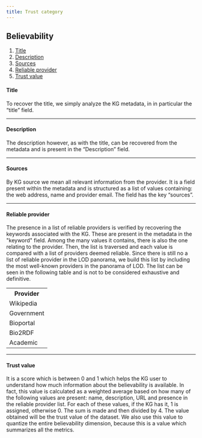 ```yaml
---
title: Trust category
---
```


## Believability

1. [Title](#title)
2. [Description](#description)
3. [Sources](#sources)
4. [Reliable provider](#reliable-provider)
5. [Trust value](#trust-value)

#### **Title**
To recover the title, we simply analyze the KG metadata, in
in particular the “title” field.

---

#### **Description**
The description however, as with the title, can be recovered
from the metadata and is present in the “Description” field.

---

#### **Sources**
By KG source we mean all relevant information from the provider. It is a field present within the metadata and is structured as a list of values containing: the web address, name and provider email. The field has the key “sources”.

---

#### Reliable provider
The presence in a list of reliable providers is verified by recovering the keywords associated with the KG. These are present in the metadata in the "keyword" field. Among the many values it contains,
there is also the one relating to the provider. Then, the list is traversed and each value is compared with a list of providers deemed reliable. Since there is still no a list of reliable provider in the LOD panorama, we build this list by including the most well-known providers in the panorama of LOD. The list can be seen in the following table and is not to be considered exhaustive and definitive.
<table>
    <tr>
        <th>Provider</th>
    </tr>
    <tr>
        <td>Wikipedia</td>
    </tr>
    <tr>
        <td>Government</td>
    </tr>
     <tr>
        <td>Bioportal</td>
    </tr>
     <tr>
        <td>Bio2RDF</td>
    </tr>
     <tr>
        <td>Academic</td>
    </tr>
</table>

---

#### **Trust value**
It is a score which is between 0 and 1 which helps the KG user to understand how much information about the believability is available.
In fact, this value is calculated as a weighted average based on how many of the following values are present: name, description, URL and presence in the reliable provider list. For each of these values, if the KG has it, 1 is assigned, otherwise 0. The sum is made and then divided by 4. The value obtained will be the trust value of the dataset. We also use this value to quantize the entire believability dimension, because this is a value which summarizes all the metrics.
